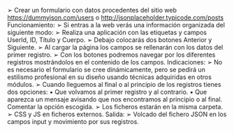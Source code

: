 ➢ Crear un formulario con datos procedentes del sitio web https://dummyjson.com/users o http://jsonplaceholder.typicode.com/posts
Funcionamiento:
➢ Si entras a la web verás una información organizada del siguiente modo:
➢ Realiza una aplicación con las etiquetas y campos UserId, ID, Título y Cuerpo.
➢ Debajo colocarás dos botones Anterior y Siguiente.
➢ Al cargar la página los campos se rellenarán con los datos del primer registro.
➢ Con los botones podremos navegar por los diferentes registros mostrándolos en el contenido de los campos.
Indicaciones:
➢ No es necesario el formulario se cree dinámicamente, pero se pedirá un estilismo profesional en su diseño usando técnicas adquiridas en otros módulos.
➢ Cuando lleguemos al final o al principio de los registros tienes dos opciones:
▪ Que volvamos al primer registro y al contrario.
▪ Que aparezca un mensaje avisando que nos encontramos al principio o al final.
Comentar la opción escogida.
➢ Los ficheros estarán en la misma carpeta.
➢ CSS y JS en ficheros externos.
Salida:
➢ Volcado del fichero JSON en los campos input y movimiento por sus registros.